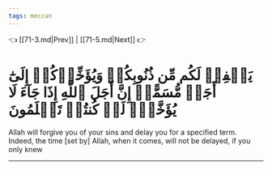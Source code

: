 ```yaml
---
tags: meccan
---
```


👈 [[71-3.md|Prev]] | [[71-5.md|Next]] 👉

# يَغۡفِرۡ لَكُم مِّن ذُنُوبِكُمۡ وَيُؤَخِّرۡكُمۡ إِلَىٰٓ أَجَلٖ مُّسَمًّىۚ إِنَّ أَجَلَ ٱللَّهِ إِذَا جَآءَ لَا يُؤَخَّرُۚ لَوۡ كُنتُمۡ تَعۡلَمُونَ

Allah will forgive you of your sins and delay you for a specified term. Indeed, the time [set by] Allah, when it comes, will not be delayed, if you only knew

---

